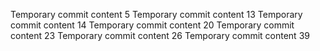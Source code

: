 Temporary commit content 5
Temporary commit content 13
Temporary commit content 14
Temporary commit content 20
Temporary commit content 23
Temporary commit content 26
Temporary commit content 39
